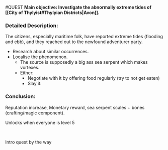 #QUEST 
**Main objective: Investigate the abnormally extreme tides of [[City of Thylyist#Thylyian Districts|Avon]].**


### Detailed Description:

The citizens, especially maritime folk, have reported extreme tides (flooding and ebb), and they reached out to the newfound adventurer party.
-   Research about similar occurrences.
-   Localise the phenomenon.
    -   The source is supposedly a big ass sea serpent which makes vortexes.
    -   Either:
        -   Negotiate with it by offering food regularly (try to not get eaten)
        -   Slay it.

### Conclusion:
Reputation increase, Monetary reward, sea serpent scales + bones (crafting/magic component).

Unlocks when everyone is level 5

 

Intro quest by the way

 
